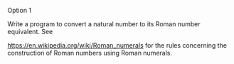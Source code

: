 Option 1

Write a program to convert a natural number to its Roman number equivalent. See

https://en.wikipedia.org/wiki/Roman_numerals for the rules concerning the construction of Roman numbers using Roman numerals.
